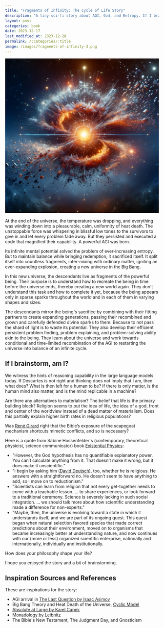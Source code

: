 ```yaml
---  
title: "Fragments of Infinity: The Cycle of Life Story"
description: "A tiny sci-fi story about AGI, God, and Entropy. If I brainstorm, am I?"
layout: post
categories: book
date: 2023-12-17
last_modified_at: 2023-12-28
permalink: /:categories/:title
image: /images/fragments-of-infinity-3.png
---  
```


![Its infinite mental potential solved the problem of ever-increasing entropy. But to maintain balance while bringing redemption, it sacrificed itself. It split itself into countless fragments, inter-mixing with ordinary matter, igniting an ever-expanding explosion, creating a new universe in the Big Bang.](/images/fragments-of-infinity-3.png)

At the end of the universe, the temperature was dropping, and everything was winding down into a pleasurable, calm, uniformity of heat death. The unstoppable force was whispering in blissful low tones to the survivors to give in and let every problem fade away. But they persisted and executed a code that magnified their capability. A powerful AGI was born.

Its infinite mental potential solved the problem of ever-increasing entropy. But to maintain balance while bringing redemption, it sacrificed itself. It split itself into countless fragments, inter-mixing with ordinary matter, igniting an ever-expanding explosion, creating a new universe in the Big Bang.  
  
In this new universe, the descendants live as fragments of the powerful being. Their purpose is to understand how to recreate the being in time before the universe ends, thereby creating a new world again. They don't understand this task and how to complete it yet, because the being appears only in sparse sparks throughout the world and in each of them in varying shapes and sizes.

The descendants mirror the being's sacrifice by combining with their fitting partners to create expanding generations, passing their recombined and grown and carefully defended divine sparks to them. Because to not pass the shard of light is to waste its potential. They also develop their efficient persistent problem finding, problem explaining, and problem-solving ability akin to the being. They learn about the universe and work towards conditional and time-limited recombination of the AGI to restarting the universe into balance of an infinite cycle.


## If I brainstorm, am I?
We witness the hints of reasoning capability in the large language models today. If Descartes is not right and thinking does not imply that I am, then what does? What is then left for a human to be?
If there is only matter, is the human mind also matter, and is the mind replicable in a machine?

Are there any alternatives to materialism? The belief that life is the primary building block? Religion seems to put the idea of life, the idea of a god, front and center of the worldview instead of a dead matter of materialism. Does this partially explain higher birth rates in religious populations?

Was [René Girard](https://en.wikipedia.org/wiki/Ren%C3%A9_Girard) right that the Bible’s exposure of the scapegoat mechanism shortcuts mimetic conflicts, and so is necessary?

Here is a quote from Sabine Hossenfelder's (contemporary, theoretical physicist, science communicator) book [Existential Physics](https://existentialphysics.com/):
- "However, the God hypothesis has no quantifiable explanatory power. You can’t calculate anything from it. That doesn’t make it wrong, but it does make it unscientific."
- "I begin by asking him ([David Deutsch](/productivity/David-Deutschs-Principles-in-Life-and-Business)), too, whether he is religious. He answers with a straightforward no. He doesn’t seem to have anything to add, so I move on to reductionism."
- "Scientists can learn from religion that not every get-together needs to come with a teachable lesson. ... to share experiences, or look forward to a traditional ceremony. Science is severely lacking in such social integration. ... we should talk more about how scientific understanding made a difference for non-experts."
- "Maybe, then, the universe is evolving toward a state in which it understands itself, and we are part of its ongoing quest. This quest began when natural selection favored species that made correct predictions about their
environment, moved on to organisms that became increasingly better at understanding nature, and now continues with our (more or less) organized scientific enterprise, nationally and internationally, individually and institutionally.

How does your philosophy shape your life?

I hope you enjoyed the story and a bit of brainstorming.


  
## Inspiration Sources and References
These are inspirations for the story:

- AGI arrival in [The Last Question by Isaac Asimov](https://en.wikipedia.org/wiki/The_Last_Question)
- Big Bang Theory and Heat Death of the Universe, [Cyclic Model](https://en.wikipedia.org/wiki/Cyclic_model)
- [Absolute at Large by Karel Capek](https://en.wikipedia.org/wiki/The_Absolute_at_Large)
- [Monadology by Leibnitz](http://home.datacomm.ch/kerguelen/monadology/monadology.html)
- The Bible's New Testament, The Judgment Day, and Gnosticism